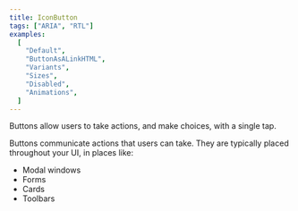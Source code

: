 ```yaml
---
title: IconButton
tags: ["ARIA", "RTL"]
examples:
  [
    "Default",
    "ButtonAsALinkHTML",
    "Variants",
    "Sizes",
    "Disabled",
    "Animations",
  ]
---
```


Buttons allow users to take actions, and make choices, with a single tap.

Buttons communicate actions that users can take. They are typically placed throughout your UI, in places like:

- Modal windows
- Forms
- Cards
- Toolbars
